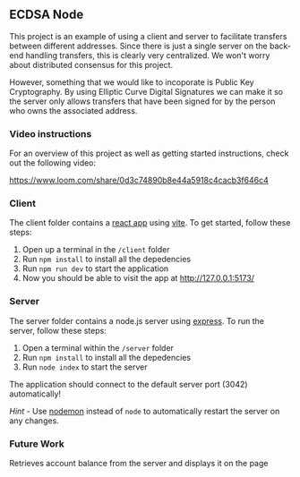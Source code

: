 ## ECDSA Node

This project is an example of using a client and server to facilitate transfers between different addresses. Since there is just a single server on the back-end handling transfers, this is clearly very centralized. We won't worry about distributed consensus for this project.

However, something that we would like to incoporate is Public Key Cryptography. By using Elliptic Curve Digital Signatures we can make it so the server only allows transfers that have been signed for by the person who owns the associated address.

### Video instructions

For an overview of this project as well as getting started instructions, check out the following video:

https://www.loom.com/share/0d3c74890b8e44a5918c4cacb3f646c4

### Client

The client folder contains a [react app](https://reactjs.org/) using [vite](https://vitejs.dev/). To get started, follow these steps:

1. Open up a terminal in the `/client` folder
2. Run `npm install` to install all the depedencies
3. Run `npm run dev` to start the application
4. Now you should be able to visit the app at http://127.0.0.1:5173/

### Server

The server folder contains a node.js server using [express](https://expressjs.com/). To run the server, follow these steps:

1. Open a terminal within the `/server` folder
2. Run `npm install` to install all the depedencies
3. Run `node index` to start the server

The application should connect to the default server port (3042) automatically!

_Hint_ - Use [nodemon](https://www.npmjs.com/package/nodemon) instead of `node` to automatically restart the server on any changes.

### Future Work

Retrieves account balance from the server and displays it on the page
